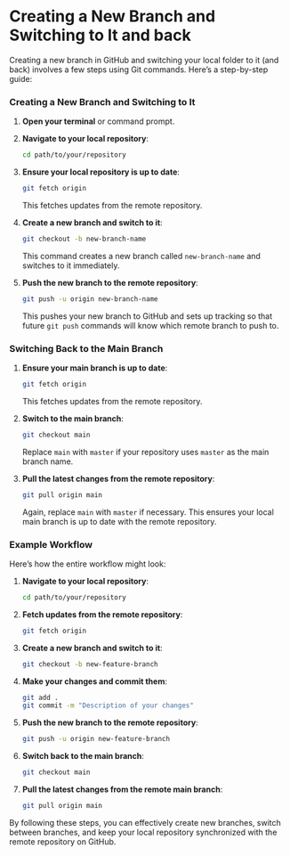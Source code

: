 # Creating a New Branch and Switching to It and back

Creating a new branch in GitHub and switching your local folder to it (and back) involves a few steps using Git commands. Here’s a step-by-step guide:

### Creating a New Branch and Switching to It

1. **Open your terminal** or command prompt.
2. **Navigate to your local repository**:
   ```bash
   cd path/to/your/repository
   ```
3. **Ensure your local repository is up to date**:
   ```bash
   git fetch origin
   ```
   This fetches updates from the remote repository.

4. **Create a new branch and switch to it**:
   ```bash
   git checkout -b new-branch-name
   ```
   This command creates a new branch called `new-branch-name` and switches to it immediately.

5. **Push the new branch to the remote repository**:
   ```bash
   git push -u origin new-branch-name
   ```
   This pushes your new branch to GitHub and sets up tracking so that future `git push` commands will know which remote branch to push to.

### Switching Back to the Main Branch

1. **Ensure your main branch is up to date**:
   ```bash
   git fetch origin
   ```
   This fetches updates from the remote repository.

2. **Switch to the main branch**:
   ```bash
   git checkout main
   ```
   Replace `main` with `master` if your repository uses `master` as the main branch name.

3. **Pull the latest changes from the remote repository**:
   ```bash
   git pull origin main
   ```
   Again, replace `main` with `master` if necessary. This ensures your local main branch is up to date with the remote repository.

### Example Workflow

Here’s how the entire workflow might look:

1. **Navigate to your local repository**:
   ```bash
   cd path/to/your/repository
   ```

2. **Fetch updates from the remote repository**:
   ```bash
   git fetch origin
   ```

3. **Create a new branch and switch to it**:
   ```bash
   git checkout -b new-feature-branch
   ```

4. **Make your changes and commit them**:
   ```bash
   git add .
   git commit -m "Description of your changes"
   ```

5. **Push the new branch to the remote repository**:
   ```bash
   git push -u origin new-feature-branch
   ```

6. **Switch back to the main branch**:
   ```bash
   git checkout main
   ```

7. **Pull the latest changes from the remote main branch**:
   ```bash
   git pull origin main
   ```

By following these steps, you can effectively create new branches, switch between branches, and keep your local repository synchronized with the remote repository on GitHub.